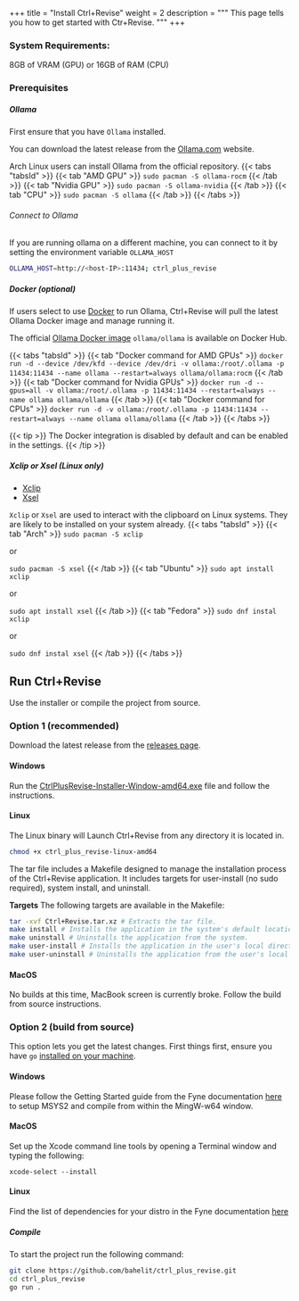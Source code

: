 +++
title = "Install Ctrl+Revise"
weight = 2
description = """
This page tells you how to get started with Ctr+Revise.
"""
+++

### System Requirements:
8GB of VRAM (GPU) or 16GB of RAM (CPU)

### Prerequisites

##### Ollama
First ensure that you have `Ollama` installed.

You can download the latest release from the [Ollama.com](https://ollama.com/download) website.

Arch Linux users can install Ollama from the official repository.
{{< tabs "tabsId" >}}
{{< tab "AMD GPU" >}}
`sudo pacman -S ollama-rocm`
{{< /tab >}}
{{< tab "Nvidia GPU" >}}
`sudo pacman -S ollama-nvidia`
{{< /tab >}}
{{< tab "CPU" >}}
`sudo pacman -S ollama`
{{< /tab >}}
{{< /tabs >}}

###### Connect to Ollama
If you are running ollama on a different machine, you can connect to it by setting the environment variable `OLLAMA_HOST`
```bash
OLLAMA_HOST=http://<host-IP>:11434; ctrl_plus_revise
```

##### Docker (optional)
If users select to use [Docker](https://docker.com) to run Ollama, Ctrl+Revise will pull the latest Ollama Docker image and manage running it.

The official [Ollama Docker image](https://hub.docker.com/r/ollama/ollama) `ollama/ollama` is available on Docker Hub.

{{< tabs "tabsId" >}}
{{< tab "Docker command for AMD GPUs" >}}
`docker run -d --device /dev/kfd --device /dev/dri -v ollama:/root/.ollama -p 11434:11434 --name ollama --restart=always ollama/ollama:rocm`
{{< /tab >}}
{{< tab "Docker command for Nvidia GPUs" >}}
`docker run -d --gpus=all -v ollama:/root/.ollama -p 11434:11434 --restart=always --name ollama ollama/ollama`
{{< /tab >}}
{{< tab "Docker command for CPUs" >}}
`docker run -d -v ollama:/root/.ollama -p 11434:11434 --restart=always --name ollama ollama/ollama`
{{< /tab >}}
{{< /tabs >}}

{{< tip >}}
The Docker integration is disabled by default and can be enabled in the settings.
{{< /tip >}}

##### Xclip or Xsel (Linux only)
- [Xclip](https://github.com/astrand/xclip)
- [Xsel](http://www.vergenet.net/~conrad/software/xsel/)

`Xclip` or `Xsel` are used to interact with the clipboard on Linux systems. They are likely to be installed on your system already.
{{< tabs "tabsId" >}}
{{< tab "Arch" >}}
`sudo pacman -S xclip`

or

`sudo pacman -S xsel`
{{< /tab >}}
{{< tab "Ubuntu" >}}
`sudo apt install xclip`

or

`sudo apt install xsel`
{{< /tab >}}
{{< tab "Fedora" >}}
`sudo dnf instal xclip`

or

`sudo dnf instal xsel`
{{< /tab >}}
{{< /tabs >}}

## Run Ctrl+Revise

Use the installer or compile the project from source.

### Option 1 (recommended)

Download the latest release from the [releases page](https://github.com/bahelit/ctrl_plus_revise/releases).

#### Windows
Run the [CtrlPlusRevise-Installer-Window-amd64.exe](https://github.com/bahelit/ctrl_plus_revise/releases/download/v0.0.7/CtrlPlusRevise-Installer-Window-amd64.exe) file and follow the instructions.

#### Linux
The Linux binary will Launch Ctrl+Revise from any directory it is located in. 
```bash
chmod +x ctrl_plus_revise-linux-amd64
```

The tar file includes a Makefile designed to manage the installation process of the Ctrl+Revise application. It includes targets for user-install (no sudo required), system install, and uninstall.

**Targets**
The following targets are available in the Makefile:
```bash
tar -xvf Ctrl+Revise.tar.xz # Extracts the tar file.
make install # Installs the application in the system's default location.
make uninstall # Uninstalls the application from the system.
make user-install # Installs the application in the user's local directory (~/.local/).
make user-uninstall # Uninstalls the application from the user's local directory.
```

#### MacOS
No builds at this time, MacBook screen is currently broke.
Follow the build from source instructions.

### Option 2 (build from source)

This option lets you get the latest changes. First things first, ensure you have `go` [installed on your machine](https://golang.org/doc/install).

#### Windows
Please follow the Getting Started guide from the Fyne documentation [here](https://docs.fyne.io/started/) to setup MSYS2 and compile from within the MingW-w64 window.

#### MacOS
Set up the Xcode command line tools by opening a Terminal window and typing the following:

`xcode-select --install`

#### Linux
Find the list of dependencies for your distro in the Fyne documentation [here](https://docs.fyne.io/started/)

##### Compile
To start the project run the following command:
```bash
git clone https://github.com/bahelit/ctrl_plus_revise.git
cd ctrl_plus_revise
go run .
```
